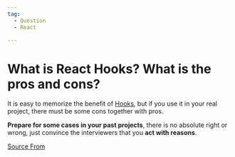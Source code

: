 ```yaml
---
tag:
  - Question
  - React

---
```

  
# What is React Hooks? What is the pros and cons?

It is easy to memorize the benefit of [Hooks](https://reactjs.org/docs/hooks-intro.html), but if you use it in your real project, there must be some cons together with pros.

**Prepare for some cases in your past projects**, there is no absolute right or wrong, just convince the interviewers that you **act with reasons**.


[Source From](https://bigfrontend.dev/question/What-is-the-pros-and-cons-of-React-Hooks)

  